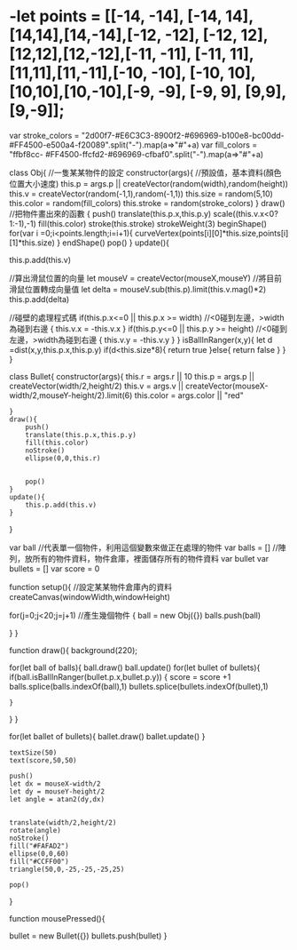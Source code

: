 # -let points = [[-14, -14], [-14, 14], [14,14],[14,-14],[-12, -12], [-12, 12], [12,12],[12,-12],[-11, -11], [-11, 11], [11,11],[11,-11],[-10, -10], [-10, 10], [10,10],[10,-10],[-9, -9], [-9, 9], [9,9],[9,-9]];
var stroke_colors = "2d00f7-#E6C3C3-8900f2-#696969-b100e8-bc00dd-	#FF4500-e500a4-f20089".split("-").map(a=>"#"+a)
var fill_colors = "ffbf8cc-	#FF4500-ffcfd2-#696969-cfbaf0".split("-").map(a=>"#"+a)

class Obj{  //一隻某某物件的設定
  constructor(args){  //預設值，基本資料(顏色位置大小速度)
  this.p = args.p || createVector(random(width),random(height))
  this.v = createVector(random(-1,1),random(-1,1))
  this.size = random(5,10) 
  this.color = random(fill_colors)
  this.stroke = random(stroke_colors)
  }
  draw() //把物件畫出來的函數
  {
  push()
  translate(this.p.x,this.p.y)
  scale((this.v.x<0?1:-1),-1)
  fill(this.color)
  stroke(this.stroke)
  strokeWeight(3)
  beginShape()
  for(var i =0;i<points.length;i=i+1){
  curveVertex(points[i][0]*this.size,points[i][1]*this.size)
  }
     endShape()
  pop()
  }
  update(){
  
  this.p.add(this.v)
  
  //算出滑鼠位置的向量
  let mouseV = createVector(mouseX,mouseY) //將目前滑鼠位置轉成向量值
  let delta = mouseV.sub(this.p).limit(this.v.mag()*2)
  this.p.add(delta)
  
  //碰壁的處理程式碼
  if(this.p.x<=0 || this.p.x >= width) //<0碰到左邊，>width為碰到右邊
  {
    this.v.x = -this.v.x
  }
  if(this.p.y<=0 || this.p.y >= height) //<0碰到左邊，>width為碰到右邊
  {
    this.v.y = -this.v.y
  }
  }
  isBallInRanger(x,y){
    let d =dist(x,y,this.p.x,this.p.y)
    if(d<this.size*8){
      return true
    }else{
      return false
    }
  }
  }

  class Bullet{
    constructor(args){
        this.r = args.r || 10
        this.p = args.p ||  createVector(width/2,height/2)
        this.v = args.v || createVector(mouseX-width/2,mouseY-height/2).limit(6)
        this.color = args.color || "red"

    }
    draw(){
        push()
        translate(this.p.x,this.p.y)
        fill(this.color)
        noStroke()
        ellipse(0,0,this.r)
        

        pop()
    }
    update(){
        this.p.add(this.v)
    }
}

var ball //代表單一個物件，利用這個變數來做正在處理的物件
var balls = [] //陣列，放所有的物件資料，物件倉庫，裡面儲存所有的物件資料
var bullet
var bullets = []
var score = 0

function setup(){ //設定某某物件倉庫內的資料
createCanvas(windowWidth,windowHeight)

for(j=0;j<20;j=j+1) //產生幾個物件
{
ball = new Obj({})
balls.push(ball)

}
}

function draw(){
  background(220);

  for(let ball of balls){
  ball.draw()
  ball.update()
  for(let bullet of bullets){
    if(ball.isBallInRanger(bullet.p.x,bullet.p.y))
    {
      score = score +1
      balls.splice(balls.indexOf(ball),1)
      bullets.splice(bullets.indexOf(bullet),1)

    }
  }
  }

  for(let ballet of bullets){
    ballet.draw()
    ballet.update()
  }

    textSize(50)
    text(score,50,50)

    push()
    let dx = mouseX-width/2
    let dy = mouseY-height/2
    let angle = atan2(dy,dx)


    translate(width/2,height/2)
    rotate(angle)
    noStroke()
    fill("#FAFAD2")
    ellipse(0,0,60)
    fill("#CCFF00")
    triangle(50,0,-25,-25,-25,25)
    
    pop()
 
}

function mousePressed(){



bullet = new Bullet({})
bullets.push(bullet)
}
